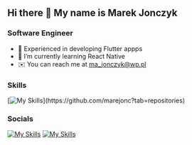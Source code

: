## Hi there 👋 My name is Marek Jonczyk

### Software Engineer

- 📱 Experienced in developing Flutter appps
- 🔭 I’m currently learning React Native
- ✉️ You can reach me at [ma_jonczyk@wp.pl](mailto:ma_jonczyk@wp.pl)
### Skills

[![My Skills]([https://skillicons.dev/icons?i=dart,flutter](https://skillicons.dev/icons?i=dart,flutter,ts,react,firebase,gitlab,github,git,postman,sqlite,vscode,androidstudio,figma,apple,windows))](https://github.com/marejonc?tab=repositories)

### Socials

[![My Skills](https://skillicons.dev/icons?i=linkedin)](https://www.linkedin.com/in/marejonc)
[![My Skills](https://skillicons.dev/icons?i=github)](https://www.github.com/marejonc)

